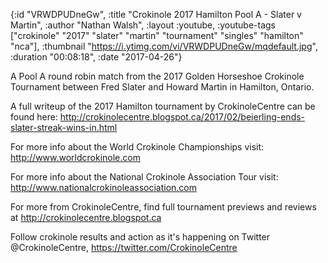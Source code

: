 {:id "VRWDPUDneGw",
 :title "Crokinole 2017 Hamilton Pool A - Slater v Martin",
 :author "Nathan Walsh",
 :layout :youtube,
 :youtube-tags
 ["crokinole"
  "2017"
  "slater"
  "martin"
  "tournament"
  "singles"
  "hamilton"
  "nca"],
 :thumbnail "https://i.ytimg.com/vi/VRWDPUDneGw/mqdefault.jpg",
 :duration "00:08:18",
 :date "2017-04-26"}

A Pool A round robin match from the 2017 Golden Horseshoe Crokinole Tournament between Fred Slater and Howard Martin in Hamilton, Ontario.

A full writeup of the 2017 Hamilton tournament by CrokinoleCentre can be found here: http://crokinolecentre.blogspot.ca/2017/02/beierling-ends-slater-streak-wins-in.html

For more info about the World Crokinole Championships visit: http://www.worldcrokinole.com

For more info about the National Crokinole Association Tour visit: http://www.nationalcrokinoleassociation.com

For more from CrokinoleCentre, find full tournament previews and reviews at http://crokinolecentre.blogspot.ca

Follow crokinole results and action as it's happening on Twitter @CrokinoleCentre, https://twitter.com/CrokinoleCentre
